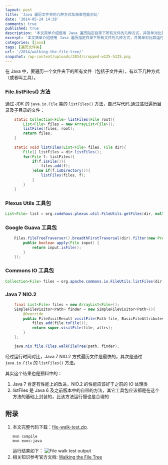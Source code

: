 ```yaml
---
layout: post
title: 'Java 遍历文件夹的几种方式及简单性能对比'
date: '2014-05-24 14:38'
comments: true
published: true
description: '本文简单介绍使用 Java 遍历指定目录下所有文件的几种方式，并简单对比其运行速度。'
excerpt: '本文简单介绍使用 Java 遍历指定目录下所有文件的几种方式，并简单对比其运行速度。'
categories: [java]
tags: [遍历文件夹]
url: '/2014/walking-the-file-tree/'
snapshot: /wp-content/uploads/2014/cropped-w125-h125.png
---
```

在 Java 中，要遍历一个文件夹下的所有文件（包括子文件夹），有以下几种方式（或者叫工具）。

### File.listFiles() 方法

通过 JDK 的 `java.io.File` 类的 `listFiles()` 方法，自己写代码,通过递归遍历目录及子目录的文件：
```java
	static Collection<File> listFiles(File root){
		List<File> files = new ArrayList<File>();
		listFiles(files, root);
		return files;
	}
	
	static void listFiles(List<File> files, File dir){
		File[] listFiles = dir.listFiles();
		for(File f: listFiles){
			if(f.isFile()){
				files.add(f);
			}else if(f.isDirectory()){
				listFiles(files, f);
			}
		}
	}
```

### Plexus Utils 工具包
```java
List<File> list = org.codehaus.plexus.util.FileUtils.getFiles(dir, null, null);
```

### Google Guava 工具包
```java
	Files.fileTreeTraverser().breadthFirstTraversal(dir).filter(new Predicate<File>(){
		public boolean apply(File input) {
			return input.isFile();
		}
	});
```

### Commons IO 工具包
```java
Collection<File> files = org.apache.commons.io.FileUtils.listFiles(dir, null, true);
```

### Java 7 NIO.2
```java
	final List<File> files = new ArrayList<File>();
	SimpleFileVisitor<Path> finder = new SimpleFileVisitor<Path>(){
		@Override
		public FileVisitResult visitFile(Path file, BasicFileAttributes attrs) throws IOException {
			files.add(file.toFile());
			return super.visitFile(file, attrs);
		}
	};

	java.nio.file.Files.walkFileTree(path, finder);
```


经过运行时间对比，Java 7 NIO.2 方式遍历文件是最快的，其次是通过 `java.io.File` 的 `listFiles()` 方法。

其实这个结果也是预料中的：
1. Java 7 肯定有性能上的改进，NIO.2 的性能应该好于之前的 IO 处理类
1. listFiles 是 Java 6 及之前版本中的自带的方法，其它工具包应该都是在这个方法的基础上封装的，比该方法运行慢也是合理的


## 附录
1. 本文完整代码下载：[file-walk-test.zip](/wp-content/uploads/2014/file-walk-test.zip).
   ```
   mvn compile
   mvn exec:java
   ```
   运行结果如下：
   ![File walk test output](/wp-content/uploads/2014/file-walk-test-output.png)
1. 相关知识参考官方文档: [Walking the File Tree](http://docs.oracle.com/javase/tutorial/essential/io/walk.html)